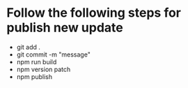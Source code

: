 # Follow the following steps for publish new update

- git add .
- git commit -m "message"
- npm run build
- npm version patch
- npm publish
